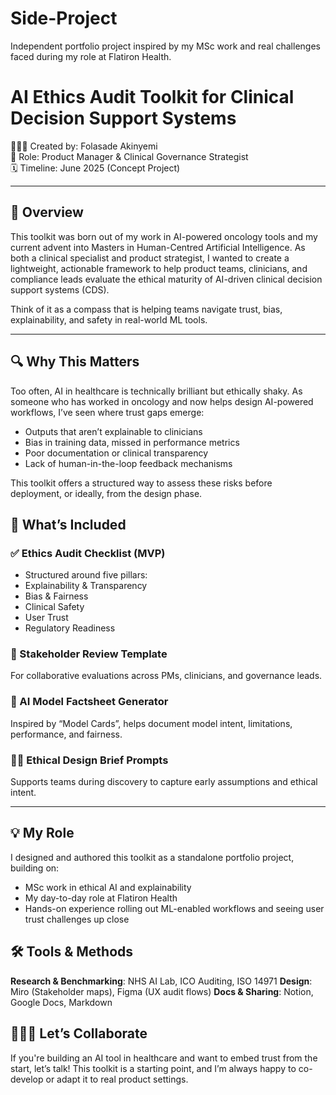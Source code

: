 # Side-Project
Independent portfolio project inspired by my MSc work and real challenges faced during my role at Flatiron Health.
# AI Ethics Audit Toolkit for Clinical Decision Support Systems

👩🏽‍⚕️ Created by: Folasade Akinyemi  
🎯 Role: Product Manager & Clinical Governance Strategist  
🗓️ Timeline: June 2025 (Concept Project)

---

## 🧠 Overview

This toolkit was born out of my work in AI-powered oncology tools and my current advent into Masters in Human-Centred Artificial Intelligence. As both a clinical specialist and product strategist, I wanted to create a lightweight, actionable framework to help product teams, clinicians, and compliance leads evaluate the ethical maturity of AI-driven clinical decision support systems (CDS).

Think of it as a compass that is helping teams navigate trust, bias, explainability, and safety in real-world ML tools.

---

## 🔍 Why This Matters

Too often, AI in healthcare is technically brilliant but ethically shaky. As someone who has worked in oncology and now helps design AI-powered workflows, I’ve seen where trust gaps emerge:

* Outputs that aren’t explainable to clinicians
* Bias in training data, missed in performance metrics
* Poor documentation or clinical transparency
* Lack of human-in-the-loop feedback mechanisms

This toolkit offers a structured way to assess these risks before deployment, or ideally, from the design phase.


## 🧰 What’s Included

### ✅ Ethics Audit Checklist (MVP)
* Structured around five pillars:
* Explainability & Transparency
* Bias & Fairness
* Clinical Safety
* User Trust
* Regulatory Readiness

### 📄 Stakeholder Review Template
For collaborative evaluations across PMs, clinicians, and governance leads.

### 🧪 AI Model Factsheet Generator
Inspired by “Model Cards”, helps document model intent, limitations, performance, and fairness.

### ✍🏾 Ethical Design Brief Prompts
Supports teams during discovery to capture early assumptions and ethical intent.

---

## 💡 My Role

I designed and authored this toolkit as a standalone portfolio project, building on:
* MSc work in ethical AI and explainability
* My day-to-day role at Flatiron Health
* Hands-on experience rolling out ML-enabled workflows and seeing user trust challenges up close


## 🛠 Tools & Methods
 **Research & Benchmarking**: NHS AI Lab, ICO Auditing, ISO 14971
 **Design**: Miro (Stakeholder maps), Figma (UX audit flows)
 **Docs & Sharing**: Notion, Google Docs, Markdown


## 🙋🏽‍♀️ Let’s Collaborate
If you're building an AI tool in healthcare and want to embed trust from the start, let’s talk! This toolkit is a starting point, and I’m always happy to co-develop or adapt it to real product settings.

